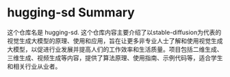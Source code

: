 # hugging-sd Summary

这个仓库名是 hugging-sd. 这个仓库内容主要介绍了以stable-diffusion为代表的视觉生成大模型的原理、使用和应用，旨在让更多非专业人士了解和使用视觉生成大模型，以促进行业发展并提高人们的工作效率和生活质量。项目包括二维生成、三维生成、视频生成等内容，提供了算法原理、使用指南、示例代码等，适合学生和相关行业从业者。